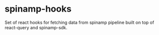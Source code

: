 # spinamp-hooks

Set of react hooks for fetching data from spinamp pipeline built on top of react-query and spinamp-sdk.
